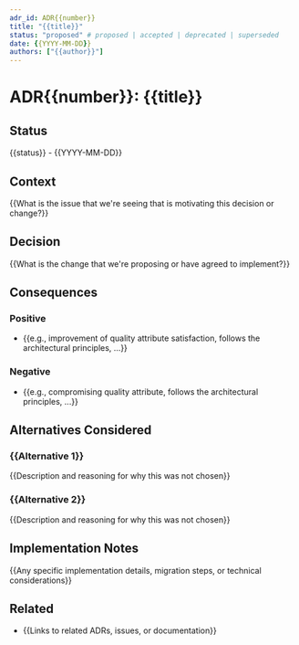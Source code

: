 ```yaml
---
adr_id: ADR{{number}}
title: "{{title}}"
status: "proposed" # proposed | accepted | deprecated | superseded
date: {{YYYY-MM-DD}}
authors: ["{{author}}"]
---
```


# ADR{{number}}: {{title}}

## Status

{{status}} - {{YYYY-MM-DD}}

## Context

{{What is the issue that we're seeing that is motivating this decision or change?}}

## Decision

{{What is the change that we're proposing or have agreed to implement?}}

## Consequences

### Positive

- {{e.g., improvement of quality attribute satisfaction, follows the architectural principles, ...}}

### Negative

- {{e.g., compromising quality attribute, follows the architectural principles, ...}}

## Alternatives Considered

### {{Alternative 1}}

{{Description and reasoning for why this was not chosen}}

### {{Alternative 2}}

{{Description and reasoning for why this was not chosen}}

## Implementation Notes

{{Any specific implementation details, migration steps, or technical considerations}}

## Related

- {{Links to related ADRs, issues, or documentation}}